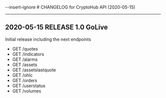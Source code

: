 --insert-ignore # CHANGELOG for CryptoHub API (2020-05-15)

---
## 2020-05-15 RELEASE 1.0 GoLive

Initial release including the next endpoints

* GET /quotes 
* GET /indicators
* GET /alarms
* GET /assets
* GET /assetslastquote
* GET /ohlc
* GET /orders
* GET /userstatus
* GET /volumes
